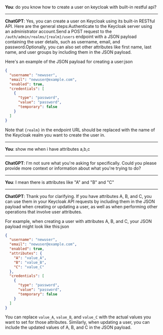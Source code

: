 **You**: do you know how to create a user on keycloak with built-in restful api?

--------
**ChatGPT**: Yes, you can create a user on Keycloak using its built-in RESTful API. Here are the general steps:Authenticate to the Keycloak server using an administrator account.Send a POST request to the ```/auth/admin/realms/{realm}/users``` endpoint with a JSON payload containing the user details, such as username, email, and password.Optionally, you can also set other attributes like first name, last name, and user groups by including them in the JSON payload.

Here's an example of the JSON payload for creating a user:json
```json
{
  "username": "newuser",
  "email": "newuser@example.com",
  "enabled": true,
  "credentials": [
    {
      "type": "password",
      "value": "password",
      "temporary": false
    }
  ]
}
```

Note that ```{realm}``` in the endpoint URL should be replaced with the name of the Keycloak realm you want to create the user in.

--------
**You**: show me when i have attributes a,b,c

--------
**ChatGPT**: I'm not sure what you're asking for specifically. Could you please provide more context or information about what you're trying to do?

--------
**You**: I mean there is  attributes  like "A" and "B" and "C"

--------
**ChatGPT**: Thank you for clarifying. If you have attributes A, B, and C, you can use them in your Keycloak API requests by including them in the JSON payload when creating or updating a user, as well as when performing other operations that involve user attributes.

For example, when creating a user with attributes A, B, and C, your JSON payload might look like this:json
```json
{
  "username": "newuser",
  "email": "newuser@example.com",
  "enabled": true,
  "attributes": {
    "A": "value_A",
    "B": "value_B",
    "C": "value_C"
  },
  "credentials": [
    {
      "type": "password",
      "value": "password",
      "temporary": false
    }
  ]
}
```

You can replace ```value_A```, ```value_B```, and ```value_C``` with the actual values you want to set for those attributes. Similarly, when updating a user, you can include the updated values of A, B, and C in the JSON payload.

